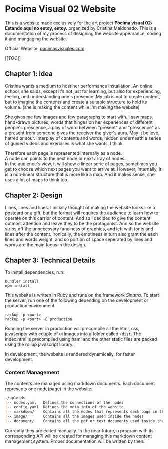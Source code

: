 # Pocima Visual 02 Website

This is a website made exclusively for the art project **Pócima visual 02: Estando aquí no estoy, estoy.** organized by Cristina Maldonado. This is a documentation of my process of designing the website appearance, coding it and mangaging the website.

Official Website: [pocimasvisuales.com](pocimasvisuales.com)

[[_TOC_]]

## Chapter 1: idea

Cristina wants a medium to host her performance installation. An online school, she saids, except it's not just for learning, but also for experiencing, feeling, and understanding one's presence. My job is not to create content, but to imagine the contents and create a suitable structure to hold its volume. (she is making the content while I'm making the website)

She gives me few images and few paragraphs to start with. I saw maps, hand-drawn pictures, words that hinges on her experiences of different people's prescence, a play of word between "present" and "prescence" as a present from someone gives the receiver the giver's aura. May it be love, hatred or sour. Interplay of contents and words, hidden underneath a series of guided videos and exercises is what she wants, I think. 

Therefore each page is represented internally as a node.  
A node can points to the next node or next array of nodes.  
In the audience's view, it will show a linear serie of pages, sometimes you get to choose which next pages you want to arrive at. However, internally, it is a non-linear structure that is more like a map. And it makes sense, she uses a lot of maps to think too.

## Chapter 2: Design

Lines, lines and lines. I initially thought of making the website looks like a postcard or a gift, but the format will requires the audience to learn how to operate on this carrior of content. And so I decided to give the content outmost attention and leave they to be the protagonist. And so the website strips off the unnecessary fanciness of graphics, and left with fonts and lines after the content. Ironically, the emptiness in turn also grant the each lines and words weight, and so portion of space seperated by lines and words are the main focus in the design.

## Chapter 3: Technical Details

To install dependencies, run:

```
bundler install
npm install
```

This website is written in Ruby and runs on the framework *Sinatra*. To start the server, run one of the following depending on the development or production environment:

```
rackup -p <port>
rackup -p <port> -E production
```

Running the server in production will precompile all the html, css, javascripts with couple of ui images into a folder called `/dist`. The index.html is precompiled using haml and the other static files are packed using the rollup javascript library. 

In development, the website is rendered dynamically, for faster development.

### Content Management

The contents are managed using markdown documents. Each document represents one node(page) in the website.

```markdown
./uploads
|-- nodes.yaml   Defines the connections of the nodes
|-- config.yaml  Defines the meta info of the website
|-- markdown/    Contains all the nodes that represents each page in the website.
|-- image/       Contains all the images used inside the nodes
|-- document/    Contains all the pdf or text documents used inside the nodes
```

Currently they are edited manually. In the near future, a program with its corresponding API will be created for managing this markdown content management system. Proper documentation will be written by then.